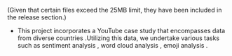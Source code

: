 (Given that certain files exceed the 25MB limit, they have been included in the release section.)
- This project incorporates a YouTube case study that encompasses data from diverse countries .Utilizing this data, we undertake various tasks such as sentiment analysis , word cloud analysis , emoji analysis .
